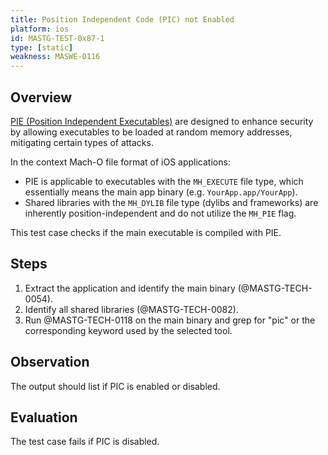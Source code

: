 ```yaml
---
title: Position Independent Code (PIC) not Enabled
platform: ios
id: MASTG-TEST-0x87-1
type: [static]
weakness: MASWE-0116
---
```


## Overview

[PIE (Position Independent Executables)](../../../Document/0x04h-Testing-Code-Quality.md/#position-independent-code) are designed to enhance security by allowing executables to be loaded at random memory addresses, mitigating certain types of attacks.

In the context Mach-O file format of iOS applications:

- PIE is applicable to executables with the `MH_EXECUTE` file type, which essentially means the main app binary (e.g. `YourApp.app/YourApp`).
- Shared libraries with the `MH_DYLIB` file type (dylibs and frameworks) are inherently position-independent and do not utilize the `MH_PIE` flag.

This test case checks if the main executable is compiled with PIE.

## Steps

1. Extract the application and identify the main binary (@MASTG-TECH-0054).
2. Identify all shared libraries (@MASTG-TECH-0082).
3. Run @MASTG-TECH-0118 on the main binary and grep for "pic" or the corresponding keyword used by the selected tool.

## Observation

The output should list if PIC is enabled or disabled.

## Evaluation

The test case fails if PIC is disabled.
